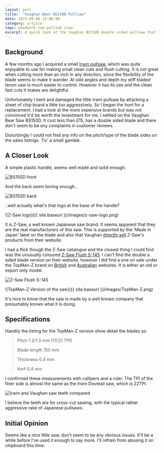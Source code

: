 ```yaml
---
layout: post
title:  "Vaughan Bear BS150D Pullsaw"
date: 2015-09-06 12:00:00
category: article
tags: woodwork saw pullsaw zsaw
excerpt: A quick look at the Vaughan BS150D double sided pullsaw that I recently acquired.
---
```



## Background

A few months ago I acquired a small [Irwin pullsaw](http://www.irwin.com/tools/handsaws/dovetaildetail-saw), which was quite enjoyable to use for making small clean cuts and flush cutting. It is not great when cutting more than an inch in any direction, since the flexibility of the blade seems to make it wander. At odd angles and depth my stiff bladed tenon saw is much easier to control. However it has its use and the clean fast cuts it makes are delightful.

Unfortunately I bent and damaged the little Irwin pullsaw by attacking a sheet of chip board a little too aggressively. So I began the hunt for a replacement. I had a look at the more expensive brands but was not convinced it'd be worth the investment for me. I settled on the Vaughan Bear Saw BS150D. It cost less than £15, has a double sided blade and there don't seem to be any complaints in customer reviews.

Disturbingly I could not find any info on the pitch/type of the blade sides on the sales listings. Tis' a small gamble.


## A Closer Look

A simple plastic handle, seems well made and solid enough.

<div><img alt="BS150D front" src="{{ site.baseurl }}/images/BS150D-front.png"/></div>

And the back seem boring enough.. 

<div><img alt="BS150D back" src="{{ site.baseurl }}/images/BS150D-back.png"/></div>

..well actually what's that logo at the base of the handle?

![Z-Saw logo]({{ site.baseurl }}/images/z-saw-logo.png)

It is Z-Saw, a well known Japanese saw brand. It seems apparent that they are the real manufacturers of this saw. This is supported by the 'Made in Japan' label on the blade and also that Vaughan [directly sell](http://www.vaughanmfg.com/shopping/Departments/Dalluge-Tools/Z-Japanese-Hand-Saws.aspx) Z-Saw's products from their website.

I had a flick though the Z-Saw catalogue and the closest thing I could find was the unusually coloured [Z-Saw Flush S-145](http://www.z-saw.co.jp/en/02b_30023_flash145.html). I can't find the double a sided blade version on their website, however I did find a one on sale under the TopMan-Z brand on [British](http://www.woodworkprojects.co.uk/shop.htm#!/S-145-flush-double/p/2017677/category=162171) and [Australian](https://www.carbatec.com.au/handtools-and-handplanes/japanese-saws/saws/japanese-flush-cutting-saw) websites. It is either an old or export only model.

<div><img alt="Z-Saw Flush S-145" src="{{ site.baseurl }}/images/Z-Saw-Flush-S-145.png"/></div>

![TopMan-Z Version of the saw]({{ site.baseurl }}/images/TopMan-Z.png)

It's nice to know that the saw is made by a well known company that presumably knows what it is doing.


## Specifications

Handily the listing for the TopMan-Z version show detail the blades as:

> Pitch 1.2/1.5 mm (17/21 TPI)
> 
> Blade length 150 mm
> 
> Thickness 0.4 mm
> 
> Kerf 0.4 mm

I confirmed these measurements with callipers and a ruler. The TPI of the finer side is almost the same as the Irwin Dovetail saw, which is 22TPI.

<div><img alt="Irwin and Vaughan saw teeth compared" src="{{ site.baseurl }}/images/Irwin-vs-Vaughan-tiny-TPI.png"/></div>

I believe the teeth are for cross-cut sawing, with the typical rather aggressive rake of Japanese pullsaws.


## Initial Opinion

Seems like a nice little saw, don't seem to be any obvious issues. It'll be a while before I've used it enough to say more. I'll refrain from abusing it on chipboard this time.

<br/>